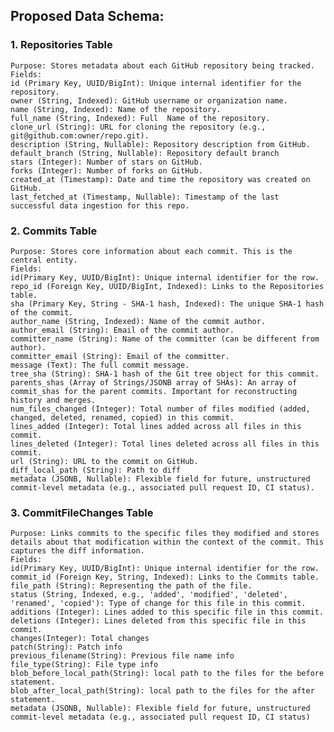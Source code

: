 ## Proposed Data Schema:

### 1. Repositories Table
    Purpose: Stores metadata about each GitHub repository being tracked.
    Fields:
    id (Primary Key, UUID/BigInt): Unique internal identifier for the repository.
    owner (String, Indexed): GitHub username or organization name.
    name (String, Indexed): Name of the repository.
    full_name (String, Indexed): Full  Name of the repository.
    clone_url (String): URL for cloning the repository (e.g., git@github.com:owner/repo.git).
    description (String, Nullable): Repository description from GitHub.
    default_branch (String, Nullable): Repository default branch
    stars (Integer): Number of stars on GitHub.
    forks (Integer): Number of forks on GitHub.
    created_at (Timestamp): Date and time the repository was created on GitHub.
    last_fetched_at (Timestamp, Nullable): Timestamp of the last successful data ingestion for this repo.

### 2. Commits Table

    Purpose: Stores core information about each commit. This is the central entity.
    Fields:
    id(Primary Key, UUID/BigInt): Unique internal identifier for the row.
    repo_id (Foreign Key, UUID/BigInt, Indexed): Links to the Repositories table.
    sha (Primary Key, String - SHA-1 hash, Indexed): The unique SHA-1 hash of the commit.
    author_name (String, Indexed): Name of the commit author.
    author_email (String): Email of the commit author.
    committer_name (String): Name of the committer (can be different from author).
    committer_email (String): Email of the committer.
    message (Text): The full commit message.
    tree_sha (String): SHA-1 hash of the Git tree object for this commit.
    parents_shas (Array of Strings/JSONB array of SHAs): An array of commit_shas for the parent commits. Important for reconstructing history and merges.
    num_files_changed (Integer): Total number of files modified (added, changed, deleted, renamed, copied) in this commit.
    lines_added (Integer): Total lines added across all files in this commit.
    lines_deleted (Integer): Total lines deleted across all files in this commit.
    url (String): URL to the commit on GitHub.
    diff_local_path (String): Path to diff
    metadata (JSONB, Nullable): Flexible field for future, unstructured commit-level metadata (e.g., associated pull request ID, CI status).


### 3. CommitFileChanges Table
    Purpose: Links commits to the specific files they modified and stores details about that modification within the context of the commit. This captures the diff information.
    Fields:
    id(Primary Key, UUID/BigInt): Unique internal identifier for the row.    
    commit_id (Foreign Key, String, Indexed): Links to the Commits table.
    file_path (String): Representing the path of the file.
    status (String, Indexed, e.g., 'added', 'modified', 'deleted', 'renamed', 'copied'): Type of change for this file in this commit.
    additions (Integer): Lines added to this specific file in this commit.
    deletions (Integer): Lines deleted from this specific file in this commit.
    changes(Integer): Total changes
    patch(String): Patch info
    previous_filename(String): Previous file name info
    file_type(String): File type info
    blob_before_local_path(String): local path to the files for the before statement.
    blob_after_local_path(String): local path to the files for the after statement.
    metadata (JSONB, Nullable): Flexible field for future, unstructured commit-level metadata (e.g., associated pull request ID, CI status)
